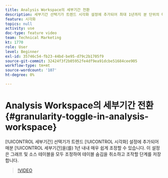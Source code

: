 ```yaml
---
title: Analysis Workspace의 세부기간 전환
description: 세부기간 선택기가 트렌드 시각화 설정에 추가되어 최대 1년까지 분 단위의 데이터 세부기간을 매우 쉽게 조정할 수 있습니다. 이 설정은 그래프와 소스 테이블을 모두 조정하여 테이블 숨김을 해제하고 조작할 단계를 저장합니다.
feature: 시각화
topics: null
activity: use
doc-type: feature video
team: Technical Marketing
kt: 1770
role: User
level: Beginner
exl-id: 35746c54-fb23-44bd-be95-d79c2b1705f9
source-git-commit: 32424f3f2b05952fe4df9ea91dcbe51684cee905
workflow-type: tm+mt
source-wordcount: '107'
ht-degree: 0%

---
```


#  Analysis Workspace의 세부기간 전환 {#granularity-toggle-in-analysis-workspace}

[!UICONTROL 세부기간] 선택기가 트렌드 [!UICONTROL 시각화] 설정에 추가되어 매분 [!UICONTROL 세부기간]을(를) 1년 내내 매우 쉽게 조정할 수 있습니다. 이 설정은 그래프 및 소스 테이블을 모두 조정하여 테이블 숨김을 취소하고 조작할 단계를 저장합니다.

>[!VIDEO](https://video.tv.adobe.com/v/23548/?quality=12)
